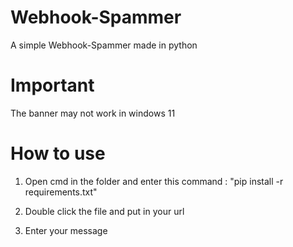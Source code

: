 # Webhook-Spammer
A simple Webhook-Spammer made in python
# Important
The banner may not work in windows 11
# How to use
1. Open cmd in the folder and enter this command : "pip install -r requirements.txt"

2. Double click the file and put in your url

3. Enter your message


